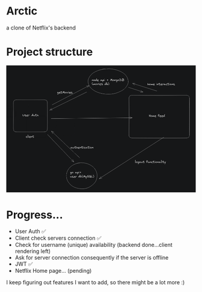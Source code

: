# Arctic
a clone of Netflix's backend

# Project structure
<img src="./images/Screenshot from 2023-07-15 11-59-54.png" alt="Screenshot">



# Progress...

- User Auth ✅
- Client check servers connection ✅
- Check for username (unique) availability (backend done...client rendering left)
- Ask for server connection consequently if the server is offline
- JWT ✅
- Netflix Home page... (pending)

I keep figuring out features I want to add, so there might be a lot more :)

